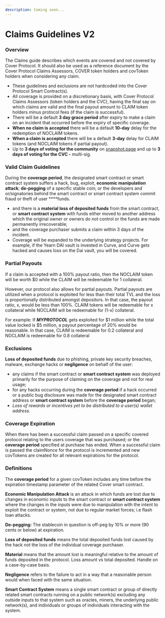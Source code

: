 ```yaml
---
description: Coming soon...
---
```


# Claims Guidelines V2

### Overview

The Claims guide describes which events are covered and not covered by Cover Protocol. It should also be used as a reference document by the Cover Protocol Claims Assessors, COVER token holders and covToken holders when considering any claim.

* These guidelines and exclusions are not hardcoded into the Cover Protocol Smart Contract\(s\).
* All coverage is provided on a discretionary basis, with Cover Protocol Claims Assessors \(token holders and the CVC\), having the final say on which claims are valid and the final payout amount to CLAIM token holders minus protocol fees \(if the claim is successful\).
* There will be a default **3 day grace period** after expiry to make a claim on an incident that occurred before the expiry of specific coverage.
* **When no claim is accepted** there will be a default **10-day** delay for the redemption of NOCLAIM tokens.
* **When a claim is accepted** there will be a default **3-day** delay for CLAIM tokens \(and NOCLAIM tokens if partial payout\).
* Up to **3 days of voting for the community** on [snapshot.page](https://snapshot.page/#/cover) and up to **3 days of voting for the CVC -** multi-sig.

### **Valid Claim Guidelines**

During the **coverage period**, the designated smart contract or smart contract system suffers a hack, bug, exploit, **economic manipulation attack**; **de-pegging** of a specific stable coin; or the developers and or/signatories behind the smart contract or smart contract system commit fraud or theft of user ****funds.

* and there is a **material loss of deposited funds** from the smart contract, or **smart contract system** with funds either moved to another address which the original owner or owners do not control or the funds are made permanently irrecoverable;
* and the coverage purchaser submits a claim within 3 days of the incident.
* Coverage will be expanded to the underlying strategy projects. For example, if the Yearn DAI vault is invested in Curve, and Curve gets hacked and causes loss on the Dai vault, you will be covered.

### Partial Payouts

If a claim is accepted with a 100% payout ratio, then the NOCLAIM token will be worth $0 while the CLAIM will be redeemable for 1 collateral. 

However, our protocol also allows for partial payouts. Partial payouts are utilized when a protocol is exploited for less than their total TVL and the loss is proportionally distributed amongst depositors. In that case, the payout ratio, x, would be less than 100%. CLAIM tokens will be redeemable for x collateral while NOCLAIM will be redeemable for \(1-x\) collateral.

For example: If _**MYPROTOCOL**_ gets exploited for $1 million while the total value locked is $5 million, a payout percentage of 20% would be reasonable. In that case, CLAIM is redeemable for 0.2 collateral and NOCLAIM is redeemable for 0.8 collateral

### Exclusions

**Loss of deposited funds** due to phishing, private key security breaches, malware, exchange hacks or **negligence** on behalf of the user:

* any claims if the smart contract or **smart contract system** was deployed primarily for the purpose of claiming on the coverage and not for real usage;
* for any hacks occurring during the **coverage period** if a hack occurred or a public bug disclosure was made for the designated smart contract address or **smart contract system** before the **coverage period** began;
* _Loss of rewards or incentives yet to be distributed to a user\(s\) wallet address._

### **Coverage Expiration**

When there has been a successful claim passed on a specific covered protocol relating to the users coverage that was purchased; or the **coverage period** specified at purchase has ended. When a successful claim is passed the claimNonce for the protocol is incremented and new covTokens are created for all relevant expirations for the protocol.

### Definitions

The **coverage period** for a given covToken includes any time before the expiration timestamp parameter of the related Cover smart contract.

**Economic Manipulation Attack** is an attack in which funds are lost due to changes in economic inputs to the smart contract or **smart contract system** where the changes in the inputs were due to manipulation with the intent to exploit the contract or system, not due to regular market forces; i.e flash loan attacks.

**De-pegging:** The stablecoin in question is off-peg by 10% or more \(90 cents or below\) at expiration. 

**Loss of deposited funds** means the total deposited funds lost caused by the hack not the loss of the individual coverage purchaser.

**Material** means that the amount lost is meaningful relative to the amount of funds deposited in the protocol. Loss amount vs total deposited. Handle on a case-by-case basis.

**Negligence** refers to the failure to act in a way that a reasonable person would when faced with the same situation.

**Smart Contract System** means a single smart contract or group of directly related smart contracts running on a public network\(s\) excluding any outside inputs to that system such as oracles, miners, the underlying public network\(s\), and individuals or groups of individuals interacting with the system.



